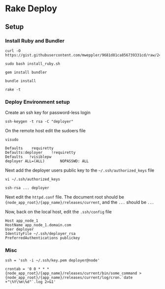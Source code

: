 # Rake Deploy

## Setup

### Install Ruby and Bundler

    curl -O https://gist.githubusercontent.com/mweppler/9681d81ca856739331cd/raw/243cc5deca94d430ed9f0140817abdf0f9e99aff/install_ruby.sh

    sudo bash install_ruby.sh

    gem install bundler

    bundle install

    rake -t

### Deploy Environment setup

Create an ssh key for password-less login

    ssh-keygen -t rsa -C "deployer"

On the remote host edit the sudoers file

    visudo

    Defaults    requiretty
    Defaults:deployer    !requiretty
    Defaults   !visiblepw
    deployer ALL=(ALL)       NOPASSWD: ALL

Next add the deployer users public key to the `~/.ssh/authorized_keys` file

    vi ~/.ssh/authorized_keys

    ssh-rsa ... deployer

Next edit the `httpd.conf` file. The document root should be `{node_app_root}/{app_name}/releases/current`, and the `...` should be `...`

Now, back on the local host, edit the `.ssh/config` file

    Host app_node_1
    HostName app_node_1.domain.com
    User deployer
    IdentityFile ~/.ssh/deployer_rsa
    PreferredAuthentications publickey

### Misc

    ssh = 'ssh -i ~/.ssh/key.pem deployer@node'

    crontab = '0 0 * * * {node_app_root}/{app_name}/releases/current/bin/some_command > {node_app_root}/{app_name}/releases/current/log/cron.`date +"\%Y\%m\%d"`.log 2>&1'

